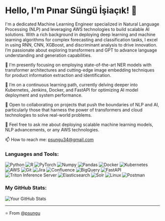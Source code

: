 # Hello, I'm Pınar Süngü İşiaçık! 👋

I'm a dedicated Machine Learning Engineer specialized in Natural Language Processing (NLP) and leveraging AWS technologies to build scalable AI solutions. With a rich background in deploying deep learning and machine learning algorithms for complex forecasting and classification tasks, I excel in using RNN, CNN, XGBoost, and discriminant analysis to drive innovation. I’m passionate about exploring transformers and GPT to advance language understanding and generation capabilities.

🔭 I'm presently focusing on employing state-of-the-art NER models with transformer architectures and cutting-edge image embedding techniques for product information extraction and identification.

🌱 I’m on a continuous learning path, currently delving deeper into Kubernetes, Jenkins, Docker, and FastAPI for optimizing AI model deployment and system performance.

👯 Open to collaborating on projects that push the boundaries of NLP and AI, particularly those that harness the power of transformers and cloud technologies to solve real-world problems.

💬 Feel free to ask me about deploying scalable machine learning models, NLP advancements, or any AWS technologies.

📫 How to reach me: psungu34@gmail.com 

### Languages and Tools:

<p>
  <img alt="Python" src="https://img.shields.io/badge/-Python-3776AB?style=flat-square&logo=Python&logoColor=white" />
  <img alt="R" src="https://img.shields.io/badge/-R-276DC3?style=flat-square&logo=R&logoColor=white" />
  <img alt="PyTorch" src="https://img.shields.io/badge/-PyTorch-EE4C2C?style=flat-square&logo=PyTorch&logoColor=white" />
  <img alt="Numpy" src="https://img.shields.io/badge/-Numpy-013243?style=flat-square&logo=Numpy&logoColor=white" />
  <img alt="Pandas" src="https://img.shields.io/badge/-Pandas-150458?style=flat-square&logo=Pandas&logoColor=white" />
  <img alt="Docker" src="https://img.shields.io/badge/-Docker-2496ED?style=flat-square&logo=Docker&logoColor=white" />
  <img alt="Kubernetes" src="https://img.shields.io/badge/-Kubernetes-326CE5?style=flat-square&logo=Kubernetes&logoColor=white" />
  <img alt="AWS" src="https://img.shields.io/badge/-AWS-232F3E?style=flat-square&logo=amazon-aws&logoColor=white" />
  <img alt="Git" src="https://img.shields.io/badge/-Git-F05032?style=flat-square&logo=Git&logoColor=white" />
  <img alt="Jira" src="https://img.shields.io/badge/-Jira-0052CC?style=flat-square&logo=Jira-Software&logoColor=white" />
  <img alt="Confluence" src="https://img.shields.io/badge/-Confluence-172B4D?style=flat-square&logo=Confluence&logoColor=white" />
  <img alt="BigQuery" src="https://img.shields.io/badge/-BigQuery-4285F4?style=flat-square&logo=Google-Cloud&logoColor=white" />
  <img alt="FastAPI" src="https://img.shields.io/badge/-FastAPI-009688?style=flat-square&logo=FastAPI&logoColor=white" />
  <img alt="Triton Inference Server" src="https://img.shields.io/badge/-Triton%20Inference%20Server-76B900?style=flat-square&logo=NVIDIA&logoColor=white" />
  <img alt="Elasticsearch" src="https://img.shields.io/badge/-Elasticsearch-005571?style=flat-square&logo=Elasticsearch&logoColor=white" />
  <img alt="Solr" src="https://img.shields.io/badge/-Solr-D9411E?style=flat-square&logo=ApacheSolr&logoColor=white" />
  <img alt="Linux" src="https://img.shields.io/badge/-Linux-FCC624?style=flat-square&logo=Linux&logoColor=black" />
  <img alt="Postman" src="https://img.shields.io/badge/-Postman-FF6C37?style=flat-square&logo=Postman&logoColor=white" />

</p>



### My GitHub Stats:
![Your GitHub Stats](https://github-readme-stats.vercel.app/api?username=psungu&show_icons=true&theme=radical)


---

⭐️ From [@psungu](https://github.com/psungu)
